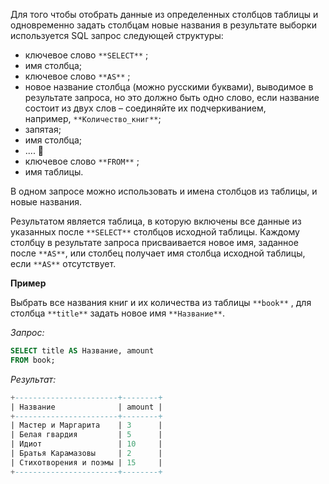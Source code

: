 
Для того чтобы отобрать данные из определенных столбцов таблицы и одновременно задать столбцам новые названия в результате выборки используется SQL запрос следующей структуры: 

- ключевое слово `**SELECT**` ; 
- имя столбца;
- ключевое слово `**AS**` ; 
- новое название столбца (можно русскими буквами), выводимое в результате запроса, но это должно быть одно слово, если название состоит из двух слов – соединяйте их подчеркиванием, например, `**Количество_книг**`; 
- запятая; 
- имя столбца; 
- .... 
- ключевое слово `**FROM**` ; 
- имя таблицы.

В одном запросе можно использовать и имена столбцов из таблицы, и новые названия.

Результатом является таблица, в которую включены все данные из указанных после `**SELECT**` столбцов исходной таблицы. Каждому столбцу в результате запроса присваивается новое имя, заданное после `**AS**`, или столбец получает имя столбца исходной таблицы, если `**AS**` отсутствует.

**Пример**

Выбрать все названия книг и их количества из таблицы `**book**` , для столбца `**title**` задать новое имя `**Название**`.

_Запрос:_
```sql
SELECT title AS Название, amount 
FROM book;
```

_Результат:_
```sql
+-----------------------+--------+
| Название              | amount |
+-----------------------+--------+ 
| Мастер и Маргарита    | 3      |
| Белая гвардия         | 5      | 
| Идиот                 | 10     |
| Братья Карамазовы     | 2      |
| Стихотворения и поэмы | 15     |
+-----------------------+--------+
```
